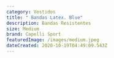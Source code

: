 ```yaml
---
category: Vestidos
title: " Bandas Latex. Blue"
description: Bandas Resistentes
size: Medium
brand: Capelli Sport
featuredImage: /images/medium.jpeg
dateCreated: 2020-10-19T04:49:09.543Z
---
```

